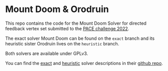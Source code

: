 # Mount Doom & Orodruin
This repo contains the code for the Mount Doom Solver for directed feedback
vertex set submitted to the [PACE challenge 2022](https://pacechallenge.org/2022/).

The exact solver Mount Doom can be found on the `exact` branch and its
heuristic sister Orodruin lives on the `heuristic` branch.

Both solvers are available under GPLv3.

You can find the [exact](https://github.com/BenBals/mount-doom-description/raw/main/exact.pdf) and [heuristic](https://github.com/BenBals/mount-doom-description/raw/main/heuristic.pdf) solver descriptions in their [github repo](https://github.com/BenBals/mount-doom-description).

